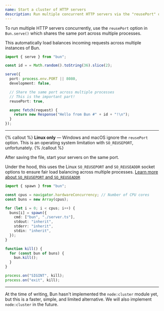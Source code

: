 ```yaml
---
name: Start a cluster of HTTP servers
description: Run multiple concurrent HTTP servers via the "reusePort" option to share the same port across multiple processes
---
```


To run multiple HTTP servers concurrently, use the `reusePort` option in `Bun.serve()` which shares the same port across multiple processes.

This automatically load balances incoming requests across multiple instances of Bun.

```ts#server.ts
import { serve } from "bun";

const id = = Math.random().toString(36).slice(2);

serve({
  port: process.env.PORT || 8080,
  development: false,

  // Share the same port across multiple processes
  // This is the important part!
  reusePort: true,

  async fetch(request) {
    return new Response("Hello from Bun #" + id + "!\n");
  }
});
```

---

{% callout %}
**Linux only** &mdash; Windows and macOS ignore the `reusePort` option. This is an operating system limitation with `SO_REUSEPORT`, unfortunately.
{% /callout %}

After saving the file, start your servers on the same port.

Under the hood, this uses the Linux `SO_REUSEPORT` and `SO_REUSEADDR` socket options to ensure fair load balancing across multiple processes. [Learn more about `SO_REUSEPORT` and `SO_REUSEADDR`](https://lwn.net/Articles/542629/)

```ts#cluster.ts
import { spawn } from "bun";

const cpus = navigator.hardwareConcurrency; // Number of CPU cores
const buns = new Array(cpus);

for (let i = 0; i < cpus; i++) {
  buns[i] = spawn({
    cmd: ["bun", "./server.ts"],
    stdout: "inherit",
    stderr: "inherit",
    stdin: "inherit",
  });
}

function kill() {
  for (const bun of buns) {
    bun.kill();
  }
}

process.on("SIGINT", kill);
process.on("exit", kill);
```

---

At the time of writing, Bun hasn't implemented the `node:cluster` module yet, but this is a faster, simple, and limited alternative. We will also implement `node:cluster` in the future.
